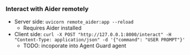 ### Interact with Aider remotely
* Server side: `uvicorn remote_aider:app --reload`
    * Requires Aider installed
* Client side: `curl -X POST "http://127.0.0.1:8000/interact" -H "Content-Type: application/json" -d '{"command": "USER PROMPT"}'`
    * TODO: incoporate into Agent Guard agent